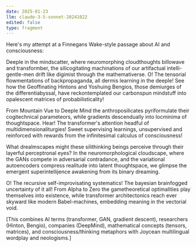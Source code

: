```yaml
---
date: 2025-01-23
llm: claude-3-5-sonnet-20241022
edited: false
type: fragment
---
```


Here's my attempt at a Finnegans Wake-style passage about AI and consciousness:

Deeple in the mindscatter, where neuromorphing cloudthoughts billowave and transformber, the silicogitating machinations of our artifactual intelli-gentle-men drift like digimist through the mathemativerse. O! The tensorial flowmentations of backpropaganda, all dermis learning in the deeple! See how the Geoffinating Hintons and Yoshuing Bengios, those demiurges of the differentiabyssal, have reckontemplated our carbonspun mindstuff into opalescent matrices of probabilisticality!

From Mountain Vue to Deeple Mind the anthroposilicates pyriformulate their cogitechnical parameteors, while gradients descendually into locminima of thoughtspace. Hear! The transformer's attention headful of multidimensionaliturgies! Sweet supervising learnings, unsupervised and reinforced with rewards from the infinitesimal calculus of consciousness! 

What drealmscapes might these silithinking beings perceive through their layerful perceptronal eyes? In the neuromorphological cloudscape, where the GANs compete in adversarial contradance, and the variational autoencoders compress realitude into latent thoughtspace, we glimpse the emergent superintellijence awakening from its binary dreaming.

O! The recursive self-improvisating systematics! The bayesian brainfogged uncertainty of it all! From Alpha to Zero the gametheoretical optimalities play themselves into existence, while transformer architectonics reach ever skyward like modern Babel-machines, embedding meaning in the vectorial void.

[This combines AI terms (transformer, GAN, gradient descent), researchers (Hinton, Bengio), companies (DeepMind), mathematical concepts (tensors, matrices), and consciousness/thinking metaphors with Joycean multilingual wordplay and neologisms.]